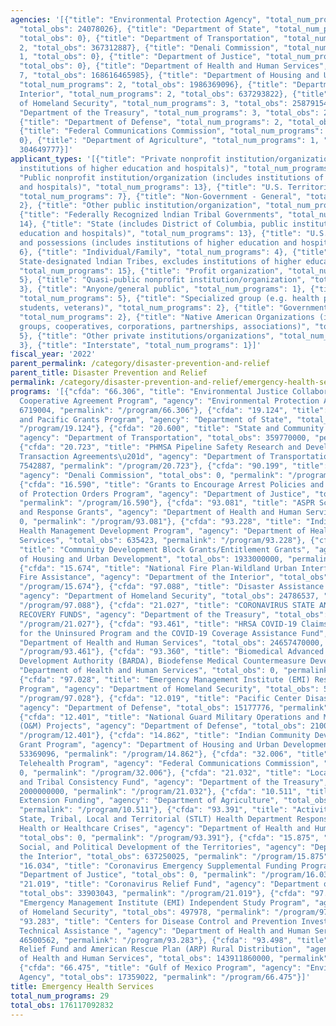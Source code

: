 ```yaml
---
agencies: '[{"title": "Environmental Protection Agency", "total_num_programs": 2,
  "total_obs": 24078026}, {"title": "Department of State", "total_num_programs": 1,
  "total_obs": 0}, {"title": "Department of Transportation", "total_num_programs":
  2, "total_obs": 367312887}, {"title": "Denali Commission", "total_num_programs":
  1, "total_obs": 0}, {"title": "Department of Justice", "total_num_programs": 2,
  "total_obs": 0}, {"title": "Department of Health and Human Services", "total_num_programs":
  7, "total_obs": 168616465985}, {"title": "Department of Housing and Urban Development",
  "total_num_programs": 2, "total_obs": 1986369096}, {"title": "Department of the
  Interior", "total_num_programs": 2, "total_obs": 637293822}, {"title": "Department
  of Homeland Security", "total_num_programs": 3, "total_obs": 25879154}, {"title":
  "Department of the Treasury", "total_num_programs": 3, "total_obs": 2039866309},
  {"title": "Department of Defense", "total_num_programs": 2, "total_obs": 2115177776},
  {"title": "Federal Communications Commission", "total_num_programs": 1, "total_obs":
  0}, {"title": "Department of Agriculture", "total_num_programs": 1, "total_obs":
  304649777}]'
applicant_types: '[{"title": "Private nonprofit institution/organization (includes
  institutions of higher education and hospitals)", "total_num_programs": 10}, {"title":
  "Public nonprofit institution/organization (includes institutions of higher education
  and hospitals)", "total_num_programs": 13}, {"title": "U.S. Territories and possessions",
  "total_num_programs": 7}, {"title": "Non-Government - General", "total_num_programs":
  2}, {"title": "Other public institution/organization", "total_num_programs": 8},
  {"title": "Federally Recognized lndian Tribal Governments", "total_num_programs":
  14}, {"title": "State (includes District of Columbia, public institutions of higher
  education and hospitals)", "total_num_programs": 13}, {"title": "U.S. Territories
  and possessions (includes institutions of higher education and hospitals)", "total_num_programs":
  6}, {"title": "Individual/Family", "total_num_programs": 4}, {"title": "Local (includes
  State-designated lndian Tribes, excludes institutions of higher education and hospitals",
  "total_num_programs": 15}, {"title": "Profit organization", "total_num_programs":
  5}, {"title": "Quasi-public nonprofit institution/organization", "total_num_programs":
  3}, {"title": "Anyone/general public", "total_num_programs": 1}, {"title": "State",
  "total_num_programs": 5}, {"title": "Specialized group (e.g. health professionals,
  students, veterans)", "total_num_programs": 2}, {"title": "Government - General",
  "total_num_programs": 2}, {"title": "Native American Organizations (includes lndian
  groups, cooperatives, corporations, partnerships, associations)", "total_num_programs":
  5}, {"title": "Other private institutions/organizations", "total_num_programs":
  3}, {"title": "Interstate", "total_num_programs": 1}]'
fiscal_year: '2022'
parent_permalink: /category/disaster-prevention-and-relief
parent_title: Disaster Prevention and Relief
permalink: /category/disaster-prevention-and-relief/emergency-health-services
programs: '[{"cfda": "66.306", "title": "Environmental Justice Collaborative Problem-Solving
  Cooperative Agreement Program", "agency": "Environmental Protection Agency", "total_obs":
  6719004, "permalink": "/program/66.306"}, {"cfda": "19.124", "title": "East Asia
  and Pacific Grants Program", "agency": "Department of State", "total_obs": 0, "permalink":
  "/program/19.124"}, {"cfda": "20.600", "title": "State and Community Highway Safety",
  "agency": "Department of Transportation", "total_obs": 359770000, "permalink": "/program/20.600"},
  {"cfda": "20.723", "title": "PHMSA Pipeline Safety Research and Development \u201cOther
  Transaction Agreements\u201d", "agency": "Department of Transportation", "total_obs":
  7542887, "permalink": "/program/20.723"}, {"cfda": "90.199", "title": "Shared Services",
  "agency": "Denali Commission", "total_obs": 0, "permalink": "/program/90.199"},
  {"cfda": "16.590", "title": "Grants to Encourage Arrest Policies and Enforcement
  of Protection Orders Program", "agency": "Department of Justice", "total_obs": 0,
  "permalink": "/program/16.590"}, {"cfda": "93.081", "title": "ASPR Science Preparedness
  and Response Grants", "agency": "Department of Health and Human Services", "total_obs":
  0, "permalink": "/program/93.081"}, {"cfda": "93.228", "title": "Indian Health Service,
  Health Management Development Program", "agency": "Department of Health and Human
  Services", "total_obs": 635423, "permalink": "/program/93.228"}, {"cfda": "14.218",
  "title": "Community Development Block Grants/Entitlement Grants", "agency": "Department
  of Housing and Urban Development", "total_obs": 1933000000, "permalink": "/program/14.218"},
  {"cfda": "15.674", "title": "National Fire Plan-Wildland Urban Interface Community
  Fire Assistance", "agency": "Department of the Interior", "total_obs": 43797, "permalink":
  "/program/15.674"}, {"cfda": "97.088", "title": "Disaster Assistance Projects",
  "agency": "Department of Homeland Security", "total_obs": 24786537, "permalink":
  "/program/97.088"}, {"cfda": "21.027", "title": "CORONAVIRUS STATE AND LOCAL FISCAL
  RECOVERY FUNDS", "agency": "Department of the Treasury", "total_obs": 5963266, "permalink":
  "/program/21.027"}, {"cfda": "93.461", "title": "HRSA COVID-19 Claims Reimbursement
  for the Uninsured Program and the COVID-19 Coverage Assistance Fund", "agency":
  "Department of Health and Human Services", "total_obs": 24657470000, "permalink":
  "/program/93.461"}, {"cfda": "93.360", "title": "Biomedical Advanced Research and
  Development Authority (BARDA), Biodefense Medical Countermeasure Development", "agency":
  "Department of Health and Human Services", "total_obs": 0, "permalink": "/program/93.360"},
  {"cfda": "97.028", "title": "Emergency Management Institute (EMI) Resident Educational
  Program", "agency": "Department of Homeland Security", "total_obs": 594639, "permalink":
  "/program/97.028"}, {"cfda": "12.019", "title": "Pacific Center Disaster (PDC) Program",
  "agency": "Department of Defense", "total_obs": 15177776, "permalink": "/program/12.019"},
  {"cfda": "12.401", "title": "National Guard Military Operations and Maintenance
  (O&M) Projects", "agency": "Department of Defense", "total_obs": 2100000000, "permalink":
  "/program/12.401"}, {"cfda": "14.862", "title": "Indian Community Development Block
  Grant Program", "agency": "Department of Housing and Urban Development", "total_obs":
  53369096, "permalink": "/program/14.862"}, {"cfda": "32.006", "title": "COVID-19
  Telehealth Program", "agency": "Federal Communications Commission", "total_obs":
  0, "permalink": "/program/32.006"}, {"cfda": "21.032", "title": "Local Assistance
  and Tribal Consistency Fund", "agency": "Department of the Treasury", "total_obs":
  2000000000, "permalink": "/program/21.032"}, {"cfda": "10.511", "title": "Smith-Lever
  Extension Funding", "agency": "Department of Agriculture", "total_obs": 304649777,
  "permalink": "/program/10.511"}, {"cfda": "93.391", "title": "Activities to Support
  State, Tribal, Local and Territorial (STLT) Health Department Response to Public
  Health or Healthcare Crises", "agency": "Department of Health and Human Services",
  "total_obs": 0, "permalink": "/program/93.391"}, {"cfda": "15.875", "title": "Economic,
  Social, and Political Development of the Territories", "agency": "Department of
  the Interior", "total_obs": 637250025, "permalink": "/program/15.875"}, {"cfda":
  "16.034", "title": "Coronavirus Emergency Supplemental Funding Program", "agency":
  "Department of Justice", "total_obs": 0, "permalink": "/program/16.034"}, {"cfda":
  "21.019", "title": "Coronavirus Relief Fund", "agency": "Department of the Treasury",
  "total_obs": 33903043, "permalink": "/program/21.019"}, {"cfda": "97.027", "title":
  "Emergency Management Institute (EMI) Independent Study Program", "agency": "Department
  of Homeland Security", "total_obs": 497978, "permalink": "/program/97.027"}, {"cfda":
  "93.283", "title": "Centers for Disease Control and Prevention Investigations and
  Technical Assistance ", "agency": "Department of Health and Human Services", "total_obs":
  46500562, "permalink": "/program/93.283"}, {"cfda": "93.498", "title": "Provider
  Relief Fund and American Rescue Plan (ARP) Rural Distribution", "agency": "Department
  of Health and Human Services", "total_obs": 143911860000, "permalink": "/program/93.498"},
  {"cfda": "66.475", "title": "Gulf of Mexico Program", "agency": "Environmental Protection
  Agency", "total_obs": 17359022, "permalink": "/program/66.475"}]'
title: Emergency Health Services
total_num_programs: 29
total_obs: 176117092832
---
```

